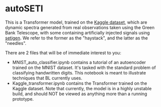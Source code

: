 # autoSETI

This is a Transformer model, trained on the [Kaggle dataset](https://www.kaggle.com/c/seti-breakthrough-listen/overview/data-information), which are dynamic spectra generated from real observations taken using the Green Bank Telescope, with some containing artificially injected signals using [setigen](https://github.com/bbrzycki/setigen). We refer to the former as the "haystack", and the latter as the "needles".

There are 2 files that will be of immediate interest to you: 
*   MNIST_auto_classifier.ipynb contains a tutorial of an autoencoder trained on the MNIST dataset. It's tasked with the standard problem of classifying handwritten digits. This notebook is meant to illustrate techniques that BL currently uses.
*   Kaggle_transformer.ipynb contains the Transformer trained on the Kaggle dataset. Note that currently, the model is in a highly unstable build, and should NOT be viewed as anything more than a running prototype.
